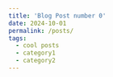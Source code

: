 ```yaml
---
title: 'Blog Post number 0'
date: 2024-10-01
permalink: /posts/
tags:
  - cool posts
  - category1
  - category2
---
```

